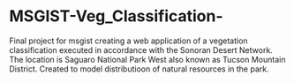 # MSGIST-Veg_Classification-
Final project for msgist creating a web application of a vegetation classification executed in accordance with the Sonoran Desert Network. The location is Saguaro National Park West also known as Tucson Mountain District. Created to model distributioon of natural resources in the park.
